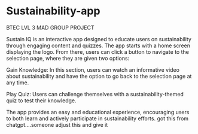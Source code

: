 # Sustainability-app
BTEC LVL 3 MAD GROUP PROJECT

Sustain IQ is an interactive app designed to educate users on sustainability through engaging content and quizzes. The app starts with a home screen displaying the logo. From there, users can click a button to navigate to the selection page, where they are given two options:

Gain Knowledge: In this section, users can watch an informative video about sustainability and have the option to go back to the selection page at any time.

Play Quiz: Users can challenge themselves with a sustainability-themed quiz to test their knowledge.

The app provides an easy and educational experience, encouraging users to both learn and actively participate in sustainability efforts.  got this from chatgpt....someone adjust this and give it
